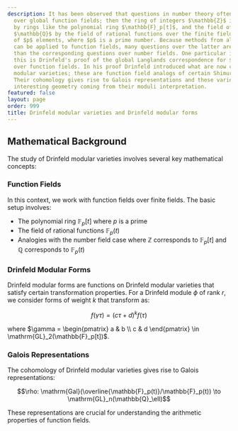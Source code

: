 ```yaml
---
description: It has been observed that questions in number theory often have analogs
  over global function fields; then the ring of integers $\mathbb{Z}$ is replaced
  by rings like the polynomial ring $\mathbb{F}_p[t]$, and the field of rational numbers
  $\mathbb{Q}$ by the field of rational functions over the finite field $\mathbb{F}_p$
  of $p$ elements, where $p$ is a prime number. Because methods from algebraic geometry
  can be applied to function fields, many questions over the latter are more tractable
  than the corresponding questions over number fields. One particular instance of
  this is Drinfeld's proof of the global Langlands correspondence for $\mathrm{GL}_2$
  over function fields. In his proof Drinfeld introduced what are now called Drinfeld
  modular varieties; these are function field analogs of certain Shimura varieties.
  Their cohomology gives rise to Galois representations and these varieties have an
  interesting geometry coming from their moduli interpretation.
featured: false
layout: page
order: 999
title: Drinfeld modular varieties and Drinfeld modular forms
---
```


## Mathematical Background

The study of Drinfeld modular varieties involves several key mathematical concepts:

### Function Fields
In this context, we work with function fields over finite fields. The basic setup involves:
- The polynomial ring $\mathbb{F}_p[t]$ where $p$ is a prime
- The field of rational functions $\mathbb{F}_p(t)$
- Analogies with the number field case where $\mathbb{Z}$ corresponds to $\mathbb{F}_p[t]$ and $\mathbb{Q}$ corresponds to $\mathbb{F}_p(t)$

### Drinfeld Modular Forms
Drinfeld modular forms are functions on Drinfeld modular varieties that satisfy certain transformation properties. For a Drinfeld module $\phi$ of rank $r$, we consider forms of weight $k$ that transform as:

$$f(\gamma \tau) = (c\tau + d)^k f(\tau)$$

where $\gamma = \begin{pmatrix} a & b \\ c & d \end{pmatrix} \in \mathrm{GL}_2(\mathbb{F}_p[t])$.

### Galois Representations
The cohomology of Drinfeld modular varieties gives rise to Galois representations:

$$\rho: \mathrm{Gal}(\overline{\mathbb{F}_p(t)}/\mathbb{F}_p(t)) \to \mathrm{GL}_n(\mathbb{Q}_\ell)$$

These representations are crucial for understanding the arithmetic properties of function fields.